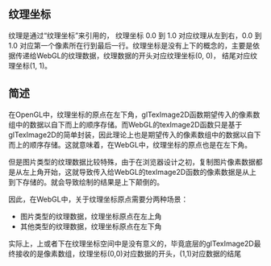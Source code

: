 ## 纹理坐标

纹理是通过“纹理坐标”来引用的， 纹理坐标 0.0 到 1.0 对应纹理从左到右，0.0 到 1.0 对应第一个像素所在行到最后一行。纹理坐标是没有上下的概念的，主要是依据传递给WebGL的纹理数据，纹理数据的开头对应纹理坐标(0, 0)， 结尾对应纹理坐标(1, 1)。

## 简述
在OpenGL中，纹理坐标的原点在左下角，glTexImage2D函数期望传入的像素数组中的数据以自下而上的顺序存储。而WebGL的texImage2D函数只是基于glTexImage2D的简单封装，因此理论上也是期望传入的像素数组中的数据以自下而上的顺序存储。这就意味着，在WebGL中，纹理坐标的原点也是在左下角。

但是图片类型的纹理数据比较特殊，由于在浏览器设计之初，复制图片像素数据都是从左上角开始，这就导致传入给WebGL的texImage2D函数的像素数据是从上到下存储的。就会导致绘制的结果是上下颠倒的。

因此，在WebGL中，关于纹理坐标原点需要分两种场景：
- 图片类型的纹理数据，纹理坐标原点在左上角
- 其他类型的纹理数据，纹理坐标原点在左下角

实际上，上或者下在纹理坐标空间中是没有意义的，毕竟底层的glTexImage2D最终接收的是像素数组，纹理坐标(0,0)对应数据的开头，(1,1)对应数据的结尾
